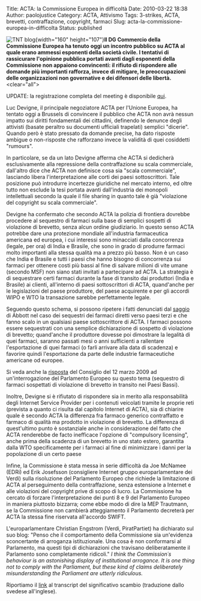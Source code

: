 Title: ACTA: la Commissione Europea in difficoltà
Date: 2010-03-22 18:38
Author: paolojustice
Category: ACTA, Attivismo
Tags: 3-strikes, ACTA, brevetti, contraffazione, copyright, farmaci
Slug: acta-la-commissione-europea-in-difficolta
Status: published

![TNT blog](http://blog.tntvillage.scambioetico.org/wp-content/uploads/2010/01/noalacta.jpg){width="160" height="107"}**Il DG Commercio della Commissione Europea ha tenuto oggi un incontro pubblico su ACTA al quale erano ammessi esponenti della società civile. I tentativi di rassicurare l'opinione pubblica portati avanti dagli esponenti della Commissione non appaiono convincenti: il rifiuto di rispondere alle domande più importanti rafforza, invece di mitigare, le preoccupazioni delle organizzazioni non governative e dei difensori delle libertà.**  
<clear="all">  
**<!--more-->**

UPDATE: la registrazione completa del meeting è disponibile [qui](http://www.erikjosefsson.eu/sites/default/files/acta_2010mar22.ogg).

Luc Devigne, il principale negoziatore ACTA per l'Unione Europea, ha tentato oggi a Brussels di convincere il pubblico che ACTA non avrà nessun impatto sui diritti fondamentali dei cittadini, definendo le denunce degli attivisti (basate peraltro su documenti ufficiali trapelati) semplici "dicerie". Quando però è stato pressato da domande precise, ha dato risposte ambigue o non-risposte che rafforzano invece la validità di quei cosiddetti "rumours".

In particolare, se da un lato Devigne afferma che ACTA si dedicherà esclusivamente alla repressione della contraffazione su scala commerciale, dall'altro dice che ACTA non definisce cosa sia "scala commerciale", lasciando libera l'interpretazione alle corti dei paesi sottoscrittori. Tale posizione può introdurre incertezze giuridiche nel mercato interno, ed oltre tutto non esclude la tesi portata avanti dall'industria dei monopoli intellettuali secondo la quale il file sharing in quanto tale è già "violazione del copyright su scala commerciale".

Devigne ha confermato che secondo ACTA la polizia di frontiera dovrebbe procedere al sequestro di farmaci sulla base di semplici sospetti di violazione di brevetto, senza alcun ordine giudiziario. In questo senso ACTA potrebbe dare una protezione mondiale all'industria farmaceutica americana ed europea, i cui interessi sono minacciati dalla concorrenza (legale, per ora) di India e Brasile, che sono in grado di produrre farmaci molto importanti alla stessa qualità ma a prezzo più basso. Non è un caso che India e Brasile e tutti i paesi che hanno bisogno di concorrenza sui farmaci per ottenere costi più bassi al fine di salvare milioni di vite umane (secondo MSF) non siano stati invitati a partecipare ad ACTA. La strategia è di sequestrare certi farmaci durante la fase di transito dai produttori (India e Brasile) ai clienti, all'interno di paesi sottoscrittori di ACTA, quand'anche per le legislazioni del paese produttore, del paese acquirente e per gli accordi WIPO e WTO la transazione sarebbe perfettamente legale.

Seguendo questo schema, si possono ripetere i fatti denunciati dal [saggio](http://www.sourcejuice.com/1298826/2010/01/15/Fred-Abbott-sul-sequestro-farmaci-generici-transito/it/) di Abbott nel caso dei sequestri dei farmaci diretti verso paesi terzi e che fanno scalo in un qualsiasi paese sottoscrittore di ACTA. I farmaci possono essere sequestrati con una semplice dichiarazione di sospetto di violazione di brevetto; quand'anche il produttore dovesse poi dimostrare la legalità di quei farmaci, saranno passati mesi o anni sufficienti a rallentare l'esportazione di quei farmaci (o farli arrivare alla data di scadenza) e favorire quindi l'esportazione da parte delle industrie farmaceutiche americane od europee.

Si veda anche la [risposta](http://www.europarl.europa.eu/sides/getDoc.do?pubRef=-//EP//TEXT+CRE+20090312+ANN-01+DOC+XML+V0//IT&language=IT&detail=H-2009-0109&query=QUESTION) del Consiglio del 12 marzo 2009 ad un'interrogazione del Parlamento Europeo su questo tema (sequestro di farmaci sospettati di violazione di brevetto in transito nei Paesi Bassi).

Inoltre, Devigne si è rifiutato di rispondere sia in merito alla responsabilità degli Internet Service Provider per i contenuti veicolati tramite le proprie reti (prevista a quanto ci risulta dal capitolo Internet di ACTA), sia di chiarire quale è secondo ACTA la differenza fra farmaco generico contraffatto e farmaco di qualità ma prodotto in violazione di brevetto. La differenza di quest'ultimo punto è sostanziale anche in considerazione del fatto che ACTA renderebbe de facto inefficace l'opzione di "compulsory licensing", anche prima della scadenza di un brevetto in uno stato estero, garantita dalla WTO specificamente per i farmaci al fine di minimizzare i danni per la popolazione di un certo paese

Infine, la Commissione è stata messa in serie difficoltà da Joe McNamee (EDRi) ed Erik Josefsson (consigliere Internet gruppo europarlamentare dei Verdi) sulla risoluzione del Parlamento Europeo che richiede la limitazione di ACTA al perseguimento della contraffazione, senza estensione a Internet e alle violazioni del copyright prive di scopo di lucro. La Commissione ha cercato di forzare l'interpretazione dei punti 8 e 9 del Parlamento Europeo in maniera piuttosto bizzarra; come ebbe modo di dire la MEP Trautmann, se la Commissione non cambierà atteggiamento il Parlamento decreterà per ACTA la stessa fine riservata all'accordo SWIFT.

L'europarlamentare Christian Engstrom (Verdi, PiratPartiet) ha dichiarato sul suo blog: "Penso che il comportamento della Commissione sia un'evidenza sconcertante di arroganza istituzionale. Una cosa è non conformarsi al Parlamento, ma questi tipi di dichiarazioni che travisano deliberatamente il Parlamento sono completamente ridicoli." *I think the Commission´s behaviour is an astonishing display of institutional arrogance. It is one thing not to comply with the Parliament, but these kind of claims deliberately misunderstanding the Parliament are utterly ridiculous.*

Riportiamo il [link](http://translate.google.com/translate?js=y&prev=_t&hl=en&ie=UTF-8&layout=1&eotf=1&u=http%3A%2F%2Fschonning.wordpress.com%2F2010%2F03%2F22%2Fkommissionen-undviker-parlamentets-ord-om-acta%2F&sl=auto&tl=en) al transcript del significativo scambio (traduzione dallo svedese all'inglese).
